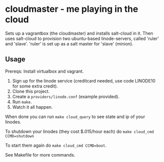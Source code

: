 # cloudmaster - me playing in the cloud

Sets up a vagrantbox (the cloudmaster) and installs salt-cloud in it. 
Then uses salt-cloud to provision two ubuntu-based linode-servers, called 'ruler' and 'slave'.
'ruler' is set up as a salt master for 'slave' (minion).

## Usage

Prereqs: Install virtualbox and vagrant.

1. Sign up for the linode service (creditcard needed, use code LINODE10 for some extra credit).
2. Clone this project.
3. Create a `providers/linode.conf` (example provided).
4. Run `make`.
5. Watch it all happen.

When done you can run `make cloud_query` to see state and ip of your linodes.

To shutdown your linodes (they cost $.015/hour each) do `make cloud_cmd CCMD=shutdown`

To start them again do `make cloud_cmd CCMD=boot`.

See Makefile for more commands.
